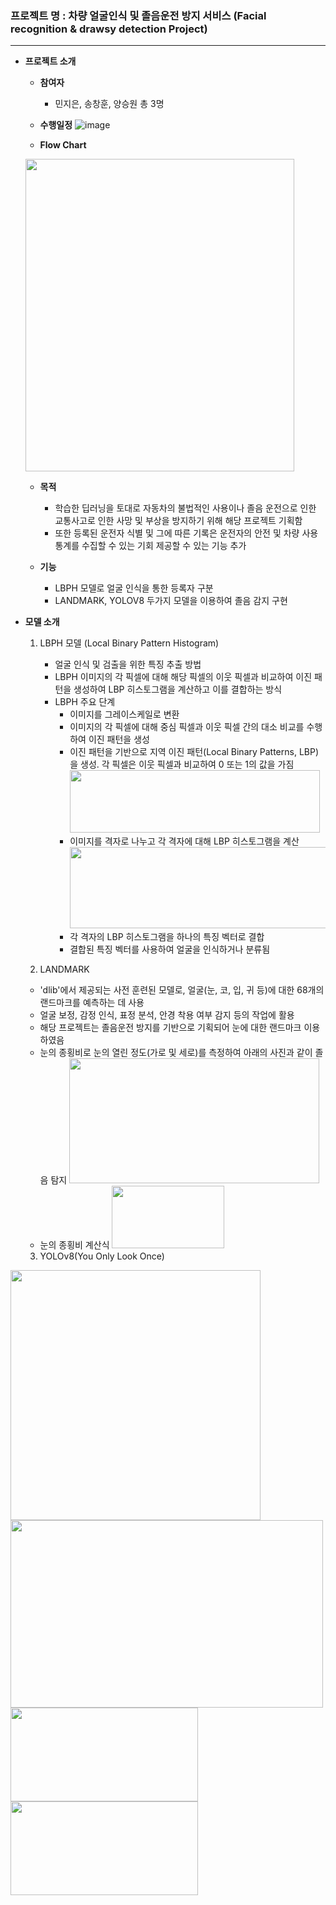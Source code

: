
### 프로젝트 명 : 차량 얼굴인식 및 졸음운전 방지 서비스 (Facial recognition & drawsy detection Project)
---

- **프로젝트 소개**

  - **참여자**
    - 민지은, 송창훈, 양승원 총 3명

  - **수행일정**
  ![image](https://github.com/JEMinn/open_CV/assets/160000163/2421b2a6-4c83-40d9-aa23-671fda58c0ec)

  - **Flow Chart**
  <img src="https://github.com/JEMinn/open_CV/assets/160000163/53620040-6e85-4dbc-9a70-0f9560c980cd"  width="430" height="500"/>

  - **목적**
    
    - 학습한 딥러닝을 토대로 자동차의 불법적인 사용이나 졸음 운전으로 인한 교통사고로 인한 사망 및 부상을 방지하기 위해 해당 프로젝트 기획함
    - 또한 등록된 운전자 식별 및 그에 따른 기록은 운전자의 안전 및 차량 사용 통계를 수집할 수 있는 기회 제공할 수 있는 기능 추가

  - **기능**
    - LBPH 모델로 얼굴 인식을 통한 등록자 구분
    - LANDMARK, YOLOV8 두가지 모델을 이용하여 졸음 감지 구현

- **모델 소개**
  1. LBPH 모델 (Local Binary Pattern Histogram)
     - 얼굴 인식 및 검출을 위한 특징 추출 방법
     - LBPH 이미지의 각 픽셀에 대해 해당 픽셀의 이웃 픽셀과 비교하여 이진 패턴을 생성하여 LBP 히스토그램을 계산하고 이를 결합하는 방식
     - LBPH 주요 단계
       - 이미지를 그레이스케일로 변환
       - 이미지의 각 픽셀에 대해 중심 픽셀과 이웃 픽셀 간의 대소 비교를 수행하여 이진 패턴을 생성
       - 이진 패턴을 기반으로 지역 이진 패턴(Local Binary Patterns, LBP)을 생성. 각 픽셀은 이웃 픽셀과 비교하여 0 또는 1의 값을 가짐
         <img src="https://github.com/JEMinn/open_CV/assets/160000163/1ca45996-2026-45e0-88aa-225958d27855"  width="400" height="100"/>
       - 이미지를 격자로 나누고 각 격자에 대해 LBP 히스토그램을 계산
         <img src="https://github.com/JEMinn/open_CV/assets/160000163/a0220f57-2d56-4b23-aa4c-d011daf97046"  width="550" height="130"/>
       - 각 격자의 LBP 히스토그램을 하나의 특징 벡터로 결합
       - 결합된 특징 벡터를 사용하여 얼굴을 인식하거나 분류됨

  2. LANDMARK
    - 'dlib'에서 제공되는 사전 훈련된 모델로, 얼굴(눈, 코, 입, 귀 등)에 대한 68개의 랜드마크를 예측하는 데 사용
    - 얼굴 보정, 감정 인식, 표정 분석, 안경 착용 여부 감지 등의 작업에 활용
    - 해당 프로젝트는 졸음운전 방지를 기반으로 기획되어 눈에 대한 랜드마크 이용하였음
    - 눈의 종횡비로 눈의 열린 정도(가로 및 세로)를 측정하여 아래의 사진과 같이 졸음 탐지
      <img src="https://github.com/JEMinn/open_CV/assets/160000163/52f0453a-3599-437b-84bd-ce29c2370ba9"  width="400" height="200"/>
    - 눈의 종횡비 계산식
      <img src="https://github.com/JEMinn/open_CV/assets/160000163/70aae36a-597d-4484-8312-ff0d3b53668c"  width="180" height="100"/>

  3. YOLOv8(You Only Look Once)


<img src="https://github.com/JEMinn/open_CV/assets/160000163/78457f6c-6f03-4c7f-9be2-77c7bed02c94"  width="400" height="400"/>




<img src="https://github.com/JEMinn/open_CV/assets/160000163/3c160c2b-14a3-4370-8222-00fcec300957"  width="500" height="300"/>



<img src="https://github.com/JEMinn/open_CV/assets/160000163/d983d055-dc43-4b92-9432-948771fc5059"  width="300" height="150"/>

<img src="https://github.com/JEMinn/open_CV/assets/160000163/a2606001-0fa7-4e24-a3ce-ad9b1c096f2c"  width="300" height="150"/>




